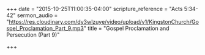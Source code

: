 +++
date = "2015-10-25T11:00:35-04:00"
scripture_reference = "Acts 5:34-42"
sermon_audio = "https://res.cloudinary.com/dy3wlzuye/video/upload/v1/KingstonChurch/Gospel_Proclamation_Part_9.mp3"
title = "Gospel Proclamation and Persecution (Part 9)"

+++
